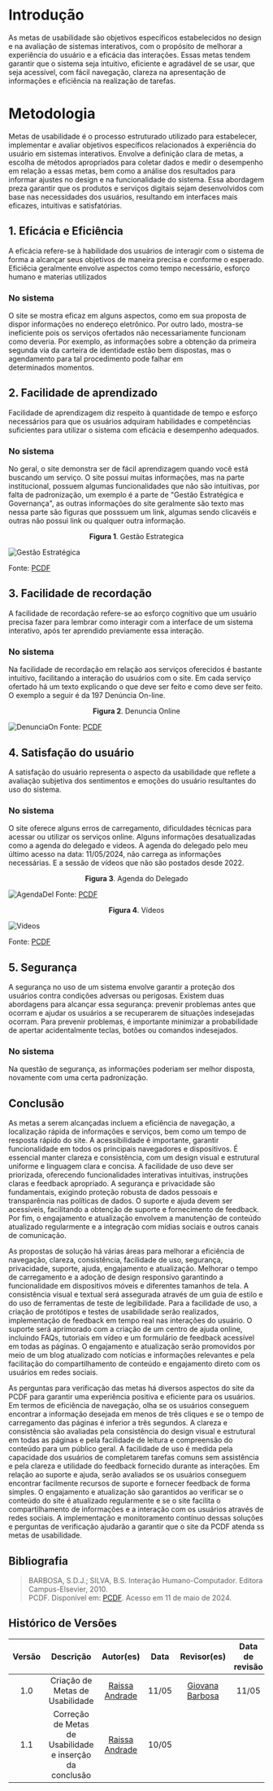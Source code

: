 # Introdução 

As metas de usabilidade são objetivos específicos estabelecidos no design e na avaliação de sistemas interativos, com o propósito de melhorar a experiência do usuário e a eficácia das interações. Essas metas tendem garantir que o sistema seja intuitivo, eficiente e agradável de se usar, que seja acessível, com fácil navegação, clareza na apresentação de informações e eficiência na realização de tarefas.

# Metodologia 

Metas de usabilidade é o processo estruturado utilizado para estabelecer, implementar e avaliar objetivos específicos relacionados à experiência do usuário em sistemas interativos. Envolve a definição clara de metas, a escolha de métodos apropriados para coletar dados e medir o desempenho em relação a essas metas, bem como a análise dos resultados para informar ajustes no design e na funcionalidade do sistema. Essa abordagem preza garantir que os produtos e serviços digitais sejam desenvolvidos com base nas necessidades dos usuários, resultando em interfaces mais eficazes, intuitivas e satisfatórias.

## 1. Eficácia e Eficiência
A eficácia refere-se à habilidade dos usuários de interagir com o sistema de forma a alcançar seus objetivos de maneira precisa e conforme o esperado. Eficiêcia geralmente envolve aspectos como tempo necessário, esforço humano e materias utilizados 

### No sistema
O site se mostra eficaz em alguns aspectos, como em sua proposta de dispor informações no endereço eletrônico. Por outro lado, mostra-se ineficiente pois os serviços ofertados não necessariamente funcionam como deveria. Por exemplo, as informações sobre a obtenção da primeira segunda via da carteira de identidade estão bem dispostas, mas o agendamento para tal procedimento pode falhar em determinados momentos.


## 2. Facilidade de aprendizado
Facilidade de aprendizagem diz respeito à quantidade de tempo e esforço necessários para que os usuários adquiram habilidades e competências suficientes para utilizar o sistema com eficácia e desempenho adequados.

### No sistema
No geral, o site demonstra ser de fácil aprendizagem quando você está buscando um serviço. O site possui muitas informações, mas na parte institucional, possuem algumas funcionalidades que não são intuitivas, por falta de padronização, um exemplo é a parte de "Gestão Estratégica e Governança", as outras informações do site geralmente são texto mas nessa parte são figuras que posssuem um link,  algumas sendo clicavéis e outras não possui link ou qualquer outra informação.
<p align="center"> <b>Figura 1</b>. Gestão Estrategica </p>

![Gestão Estratégica](../assets/Analise_Requisitos/GestaoEstrat.png)


Fonte: [PCDF](https://www.pcdf.df.gov.br)

## 3. Facilidade de recordação 
A facilidade de recordação refere-se ao esforço cognitivo que um usuário precisa fazer para lembrar como interagir com a interface de um sistema interativo, após ter aprendido previamente essa interação.

### No sistema
Na facilidade de recordação em relação aos serviços oferecidos é bastante intuitivo, facilitando a interação do usuários com o site. Em cada serviço ofertado há um texto explicando o que deve ser feito e como deve ser feito. O exemplo a seguir é da 197 Denúncia On-line. 

<p align="center"> <b>Figura 2</b>. Denuncia Online </p>

![DenunciaOn](../assets/DenunciaOn.png)
Fonte: [PCDF](https://www.pcdf.df.gov.br)

## 4. Satisfação do usuário 
A satisfação do usuário representa o aspecto da usabilidade que reflete a avaliação subjetiva dos sentimentos e emoções do usuário resultantes do uso do sistema.

### No sistema 
O site oferece alguns erros de carregamento, dificuldades técnicas para acessar ou utilizar os serviços online. Alguns informações desatualizadas como a agenda do delegado e videos. A agenda do delegado pelo meu último acesso na data: 11/05/2024, não carrega as informações necessárias. E a sessão de vídeos que não são postados desde 2022.

<p align="center"> <b>Figura 3</b>. Agenda do Delegado </p>

![AgendaDel](../assets/Analise_Requisitos/AgendaDel.png)
Fonte: [PCDF](https://www.pcdf.df.gov.br)

<p align="center"> <b>Figura 4</b>. Vídeos </p>

![Videos](../assets/Analise_Requisitos/Videos.png)

Fonte: [PCDF](https://www.pcdf.df.gov.br)

## 5. Segurança
A segurança no uso de um sistema envolve garantir a proteção dos usuários contra condições adversas ou perigosas. Existem duas abordagens para alcançar essa segurança: prevenir problemas antes que ocorram e ajudar os usuários a se recuperarem de situações indesejadas ocorram. Para prevenir problemas, é importante minimizar a probabilidade de apertar acidentalmente teclas, botões ou comandos indesejados.

### No sistema 
Na questão de segurança, as informações poderiam ser melhor disposta, novamente com uma certa padronização.

## Conclusão 

As metas a serem alcançadas incluem a eficiência de navegação, a localização rápida de informações e serviços, bem como um tempo de resposta rápido do site. A acessibilidade é importante, garantir funcionalidade em todos os principais navegadores e dispositivos. É essencial manter clareza e consistência, com um design visual e estrutural uniforme e linguagem clara e concisa. A facilidade de uso deve ser priorizada, oferecendo funcionalidades interativas intuitivas, instruções claras e feedback apropriado. A segurança e privacidade são fundamentais, exigindo proteção robusta de dados pessoais e transparência nas políticas de dados. O suporte e ajuda devem ser acessíveis, facilitando a obtenção de suporte e fornecimento de feedback. Por fim, o engajamento e atualização envolvem a manutenção de conteúdo atualizado regularmente e a integração com mídias sociais e outros canais de comunicação.

As propostas de solução há várias áreas para melhorar a eficiência de navegação, clareza, consistência, facilidade de uso, segurança, privacidade, suporte, ajuda, engajamento e atualização. Melhorar o tempo de carregamento e a adoção de design responsivo garantindo a funcionalidade em dispositivos móveis e diferentes tamanhos de tela. A consistência visual e textual será assegurada através de um guia de estilo e do uso de ferramentas de teste de legibilidade. Para a facilidade de uso, a criação de protótipos e testes de usabilidade serão realizados, implementação de feedback em tempo real nas interações do usuário. O suporte será aprimorado com a criação de um centro de ajuda online, incluindo FAQs, tutoriais em vídeo e um formulário de feedback acessível em todas as páginas. O engajamento e atualização serão promovidos por meio de um blog atualizado com notícias e informações relevantes e pela facilitação do compartilhamento de conteúdo e engajamento direto com os usuários em redes sociais.

As perguntas para verificação das metas há diversos aspectos do site da PCDF para garantir uma experiência positiva e eficiente para os usuários. Em termos de eficiência de navegação, olha se os usuários conseguem encontrar a informação desejada em menos de três cliques e se o tempo de carregamento das páginas é inferior a três segundos. A clareza e consistência são avaliadas pela consistência do design visual e estrutural em todas as páginas e pela facilidade de leitura e compreensão do conteúdo para um público geral. A facilidade de uso é medida pela capacidade dos usuários de completarem tarefas comuns sem assistência e pela clareza e utilidade do feedback fornecido durante as interações. Em relação ao suporte e ajuda, serão avaliados se os usuários conseguem encontrar facilmente recursos de suporte e fornecer feedback de forma simples. O engajamento e atualização são garantidos ao verificar se o conteúdo do site é atualizado regularmente e se o site facilita o compartilhamento de informações e a interação com os usuários através de redes sociais. A implementação e monitoramento contínuo dessas soluções e perguntas de verificação ajudarão a garantir que o site da PCDF atenda ss metas de usabilidade.

## Bibliografia
> BARBOSA, S.D.J.; SILVA, B.S. Interação Humano-Computador. Editora Campus-Elsevier, 2010.<br>
> PCDF. Disponível em: [PCDF](https://www.pcdf.df.gov.br). Acesso em 11 de maio de 2024. <br>


## **Histórico de Versões**

|     Versão       |     Descrição      |      Autor(es)      | Data           |  Revisor(es)          |Data de revisão|
| :----------------------------------------------------------: | :-------------------------------: | :-------------------------------------------------: | :-------------------------------: |  :-------------------------------: | :-------------------------------: |
| 1.0 | Criação de Metas de Usabilidade | [Raissa Andrade](https://github.com/RaissaAndradeS) | 11/05 |  [Giovana Barbosa](https://github.com/gio221)   |11/05 |
| 1.1 | Correção de Metas de Usabilidade e inserção da conclusão | [Raissa Andrade](https://github.com/RaissaAndradeS) | 10/05 |  | |